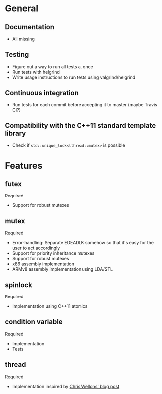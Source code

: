 # General

## Documentation

  * All missing

## Testing

  * Figure out a way to run all tests at once
  * Run tests with helgrind
  * Write usage instructions to run tests using valgrind/helgrind

## Continuous integration

  * Run tests for each commit before accepting it to master (maybe Travis CI?)

## Compatibility with the C++11 standard template library

  * Check if `std::unique_lock<lthread::mutex>` is possible

# Features

## futex

Required

  * Support for robust mutexes

## mutex

Required

  * Error-handling: Separate EDEADLK somehow so that it's easy for the user to act accordingly
  * Support for priority inheritance mutexes
  * Support for robust mutexes
  * x86 assembly implementation
  * ARMv8 assembly implementation using LDA/STL

## spinlock

Required

  * Implementation using C++11 atomics

## condition variable

Required

  * Implementation
  * Tests

## thread

Required

  * Implementation inspired by [Chris Wellons' blog post](http://nullprogram.com/blog/2015/05/15/)
